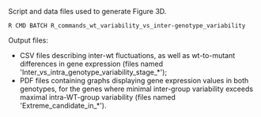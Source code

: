 Script and data files used to generate Figure 3D.

``R CMD BATCH R_commands_wt_variability_vs_inter-genotype_variability``

Output files:
* CSV files describing inter-wt fluctuations, as well as wt-to-mutant differences in gene expression (files named 'Inter\_vs\_intra\_genotype\_variability\_stage\_\*');
* PDF files containing graphs displaying gene expression values in both genotypes, for the genes where minimal inter-group variability exceeds maximal intra-WT-group variability (files named 'Extreme\_candidate\_in\_\*'). 
